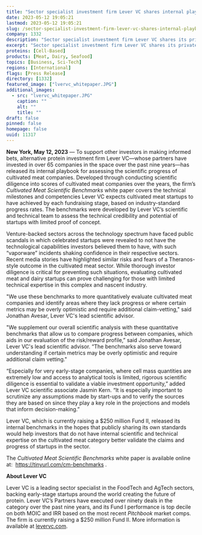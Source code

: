 ```yaml
---
title: "Sector specialist investment firm Lever VC shares internal playbook for benchmarking scientific progress of cultivated meat startups"
date: 2023-05-12 19:05:21
lastmod: 2023-05-12 19:05:21
slug: /sector-specialist-investment-firm-lever-vc-shares-internal-playbook-benchmarking
company: 1332
description: "Sector specialist investment firm Lever VC shares its private internal playbook for benchmarking the scientific progress of cultivated meat and dairy startups"
excerpt: "Sector specialist investment firm Lever VC shares its private internal playbook for benchmarking the scientific progress of cultivated meat and dairy startups"
proteins: [Cell-Based]
products: [Meat, Dairy, Seafood]
topics: [Business, Sci-Tech]
regions: [International]
flags: [Press Release]
directory: [1332]
featured_image: ["lvervc_whitepaper.JPG"]
additional_images:
  - src: "lvervc_whitepaper.JPG"
    caption: ""
    alt: ""
    title: ""
draft: false
pinned: false
homepage: false
uuid: 11317
---
```

<p><strong>New York, May 12, 2023</strong> — To support other investors in making informed bets, alternative protein investment firm Lever VC—whose partners have invested in over 65 companies in the space over the past nine years—has released its internal playbook for assessing the scientific progress of cultivated meat companies. Developed through conducting scientific diligence into scores of cultivated meat companies over the years, the firm’s <em>Cultivated Meat Scientific Benchmarks</em> white paper covers the technical milestones and competencies Lever VC expects cultivated meat startups to have achieved by each fundraising stage, based on industry-standard progress rates. The benchmarks were developed by Lever VC’s scientific and technical team to assess the technical credibility and potential of startups with limited proof of concept.</p>
<p>Venture-backed sectors across the technology spectrum have faced public scandals in which celebrated startups were revealed to not have the technological capabilities investors believed them to have, with such “vaporware” incidents shaking confidence in their respective sectors. Recent media stories have highlighted similar risks and fears of a Theranos-style outcome in the cultivated meat sector. While thorough investor diligence is critical for preventing such situations, evaluating cultivated meat and dairy startups can prove challenging for those with limited technical expertise in this complex and nascent industry.</p>
<p>"We use these benchmarks to more quantitatively evaluate cultivated meat companies and identify areas where they lack progress or where certain metrics may be overly optimistic and require additional claim-vetting," said Jonathan Avesar, Lever VC's lead scientific advisor.</p>
<p>"We supplement our overall scientific analysis with these quantitative benchmarks that allow us to compare progress between companies, which aids in our evaluation of the risk/reward profile,” said Jonathan Avesar, Lever VC's lead scientific advisor. “The benchmarks also serve toward understanding if certain metrics may be overly optimistic and require additional claim vetting."</p>
<p>“Especially for very early-stage companies, where cell mass quantities are extremely low and access to analytical tools is limited, rigorous scientific diligence is essential to validate a viable investment opportunity,” added Lever VC scientific associate Jasmin Kern. “It is especially important to scrutinize any assumptions made by start-ups and to verify the sources they are based on since they play a key role in the projections and models that inform decision-making.”</p>
<p>Lever VC, which is currently raising a $250 million Fund II, released its internal benchmarks in the hopes that publicly sharing its own standards would help investors that do not have internal scientific and technical expertise on the cultivated meat category better validate the claims and progress of startups in the sector.</p>
<p>The <em>Cultivated Meat Scientific Benchmarks</em> white paper is available online at:  <a href="https://tinyurl.com/cm-benchmarks">https://tinyurl.com/cm-benchmarks</a> .</p>
<p><strong>About Lever VC</strong></p>
<p>Lever VC is a leading sector specialist in the FoodTech and AgTech sectors, backing early-stage startups around the world creating the future of protein. Lever VC’s Partners have executed over ninety deals in the category over the past nine years, and its Fund I performance is top decile on both MOIC and IRR based on the most recent <em>Pitchbook</em> market comps. The firm is currently raising a $250 million Fund II. More information is available at <a href="http://levervc.com">levervc.com</a>.</p>
